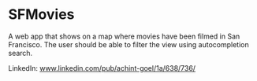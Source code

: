 SFMovies
========

A web app that shows on a map where movies have been filmed in San Francisco. The user should be able to filter the view using autocompletion search.

LinkedIn: www.linkedin.com/pub/achint-goel/1a/638/736/


